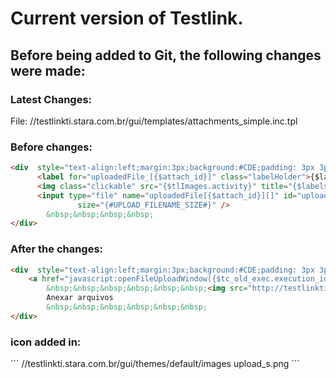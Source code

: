 <h1>Current version of Testlink.</h1>

<h2>Before being added to Git, the following changes were made:</h2>


<h3>Latest Changes:</h3>


File: //testlinkti.stara.com.br/gui/templates/attachments_simple.inc.tpl

<h3>Before changes:</h3>

``` HTML
<div  style="text-align:left;margin:3px;background:#CDE;padding: 3px 3px 3px 3px;border-style: groove;border-width: thin;">
      <label for="uploadedFile_[{$attach_id}]" class="labelHolder">{$labels.local_file} </label>
      <img class="clickable" src="{$tlImages.activity}" title="{$labels.max_size_file_upload}: {$gui->import_limit} Bytes)">
      <input type="file" name="uploadedFile[{$attach_id}][]" id="uploadedFile_{$attach_id}" multiple 
               size="{#UPLOAD_FILENAME_SIZE#}" />
        &nbsp;&nbsp;&nbsp;&nbsp;
</div>
```


<h3>After the changes:</h3>

``` HTML
<div  style="text-align:left;margin:3px;background:#CDE;padding: 3px 3px 3px 3px;border-style: groove;border-width: thin;">
	<a href="javascript:openFileUploadWindow({$tc_old_exec.execution_id},'executions')">
      	&nbsp;&nbsp;&nbsp;&nbsp;&nbsp;&nbsp;<img src="http://testlinkti.stara.com.br/gui/themes/default/images/upload_s.png" title="Anexos" alt="Anexos" style="border:none"></a>
        Anexar arquivos
        &nbsp;&nbsp;&nbsp;&nbsp;&nbsp;&nbsp;
</div>

```

<h3>icon added in:</h3>
```
//testlinkti.stara.com.br/gui/themes/default/images
upload_s.png
```


